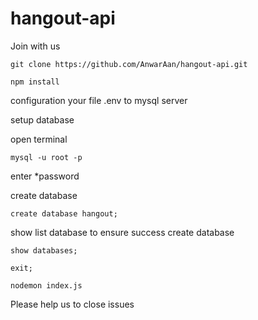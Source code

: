 # hangout-api

Join with us

```
git clone https://github.com/AnwarAan/hangout-api.git
```
```
npm install
```

configuration your file .env to mysql server

setup database

open terminal
```
mysql -u root -p
```
enter *password

create database
```
create database hangout;
```
show list database to ensure success create database
```
show databases;
```
```
exit;
```
```
nodemon index.js
```


Please help us to close issues

